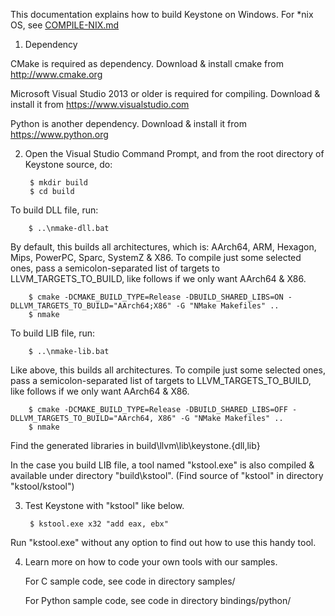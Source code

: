 This documentation explains how to build Keystone on Windows.
For *nix OS, see [COMPILE-NIX.md](COMPILE-NIX.md)


1. Dependency

  CMake is required as dependency.
  Download & install cmake from http://www.cmake.org

  Microsoft Visual Studio 2013 or older is required for compiling.
  Download & install it from https://www.visualstudio.com

  Python is another dependency. Download & install it from
  https://www.python.org


2. Open the Visual Studio Command Prompt, and from the root directory
  of Keystone source, do:

        $ mkdir build
        $ cd build

  To build DLL file, run:

        $ ..\nmake-dll.bat

  By default, this builds all architectures, which is: AArch64, ARM, Hexagon,
  Mips, PowerPC, Sparc, SystemZ & X86. To compile just some selected ones,
  pass a semicolon-separated list of targets to LLVM_TARGETS_TO_BUILD,
  like follows if we only want AArch64 & X86.

        $ cmake -DCMAKE_BUILD_TYPE=Release -DBUILD_SHARED_LIBS=ON -DLLVM_TARGETS_TO_BUILD="AArch64;X86" -G "NMake Makefiles" ..
        $ nmake

  To build LIB file, run:

        $ ..\nmake-lib.bat

  Like above, this builds all architectures. To compile just some selected ones,
  pass a semicolon-separated list of targets to LLVM_TARGETS_TO_BUILD,
  like follows if we only want AArch64 & X86.

        $ cmake -DCMAKE_BUILD_TYPE=Release -DBUILD_SHARED_LIBS=OFF -DLLVM_TARGETS_TO_BUILD="AArch64, X86" -G "NMake Makefiles" ..
        $ nmake

  Find the generated libraries in build\llvm\lib\keystone.{dll,lib}
  
  In the case you build LIB file, a tool named "kstool.exe" is also
  compiled & available under directory "build\kstool".
  (Find source of "kstool" in directory "kstool/kstool")


3. Test Keystone with "kstool" like below.

        $ kstool.exe x32 "add eax, ebx"

  Run "kstool.exe" without any option to find out how to use this handy tool.


4. Learn more on how to code your own tools with our samples.

   For C sample code, see code in directory samples/

   For Python sample code, see code in directory bindings/python/
